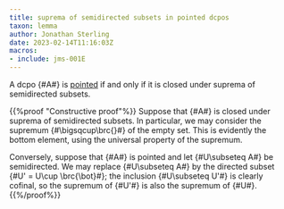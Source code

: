 ```yaml
---
title: suprema of semidirected subsets in pointed dcpos
taxon: lemma
author: Jonathan Sterling
date: 2023-02-14T11:16:03Z
macros:
- include: jms-001E
---
```


A dcpo {#A#} is [pointed](jms-001S) if and only if it is closed under suprema of semidirected subsets.

{{%proof "Constructive proof"%}}
Suppose that {#A#} is closed under suprema of semidirected subsets. In particular, we may consider the supremum {#\bigsqcup\brc{}#} of the empty set. This is evidently the bottom element, using the universal property of the supremum.

Conversely, suppose that {#A#} is pointed and let {#U\subseteq A#} be semidirected. We may replace {#U\subseteq A#} by the directed subset {#U' = U\cup \brc{\bot}#}; the inclusion {#U\subseteq U'#} is clearly cofinal, so the supremum of {#U'#} is also the supremum of {#U#}.
{{%/proof%}}
